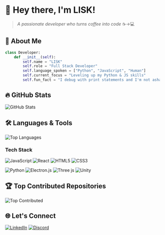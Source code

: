 # 💫 Hey there, I'm LISK! 

> *A passionate developer who turns coffee into code* ☕→💻

## 🚀 About Me
```python
class Developer:
    def __init__(self):
        self.name = "LISK"
        self.role = "Full Stack Developer"
        self.language_spoken = ["Python", "JavaScript", "Human"]
        self.current_focus = "Leveling up my Python & JS skills"
        self.fun_fact = "I debug with print statements and I'm not ashamed"
```

## 🔥 GitHub Stats
![GitHub Stats](https://nirzak-streak-stats.vercel.app/?user=LISK819129&theme=dark&hide_border=false)

## 🛠️ Languages & Tools
![Top Languages](https://github-readme-stats.vercel.app/api/top-langs/?username=LISK819129&theme=dark&hide_border=false&include_all_commits=true&count_private=true&layout=compact)

### Tech Stack
![JavaScript](https://img.shields.io/badge/javascript-%23323330.svg?style=for-the-badge&logo=javascript&logoColor=%23F7DF1E) 
![React](https://img.shields.io/badge/react-%2320232a.svg?style=for-the-badge&logo=react&logoColor=%2361DAFB) 
![HTML5](https://img.shields.io/badge/html5-%23E34F26.svg?style=for-the-badge&logo=html5&logoColor=white) 
![CSS3](https://img.shields.io/badge/css3-%231572B6.svg?style=for-the-badge&logo=css3&logoColor=white)

![Python](https://img.shields.io/badge/python-3670A0?style=for-the-badge&logo=python&logoColor=ffdd54) 
![Electron.js](https://img.shields.io/badge/Electron-191970?style=for-the-badge&logo=Electron&logoColor=white) 
![Three js](https://img.shields.io/badge/threejs-black?style=for-the-badge&logo=three.js&logoColor=white) 
![Unity](https://img.shields.io/badge/unity-%23000000.svg?style=for-the-badge&logo=unity&logoColor=white)

## 🏆 Top Contributed Repositories
![Top Contributed](https://github-contributor-stats.vercel.app/api?username=LISK819129&limit=5&theme=dark&combine_all_yearly_contributions=true)

## 🌐 Let's Connect
[![LinkedIn](https://img.shields.io/badge/LinkedIn-%230077B5.svg?logo=linkedin&logoColor=white)](https://www.linkedin.com/in/atul-krishna-5a51b4285/) 
[![Discord](https://img.shields.io/badge/Discord-%237289DA.svg?logo=discord&logoColor=white)](https://discord.gg/notfrbro)
